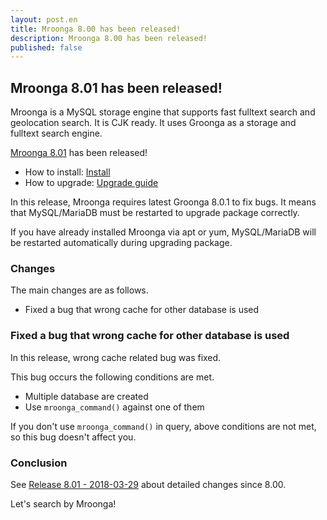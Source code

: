 ```yaml
---
layout: post.en
title: Mroonga 8.00 has been released!
description: Mroonga 8.00 has been released!
published: false
---
```


## Mroonga 8.01 has been released!

Mroonga is a MySQL storage engine that supports fast fulltext search
and geolocation search. It is CJK ready. It uses Groonga as a storage
and fulltext search engine.

[Mroonga 8.01](/docs/news.html#release-8.00) has been released!

* How to install: [Install](/docs/install.html)
* How to upgrade: [Upgrade guide](/docs/upgrade.html)

In this release, Mroonga requires latest Groonga 8.0.1 to fix bugs.
It means that MySQL/MariaDB must be restarted to upgrade package correctly.

If you have already installed Mroonga via apt or yum, MySQL/MariaDB will be restarted automatically during upgrading package.

### Changes

The main changes are as follows.

* Fixed a bug that wrong cache for other database is used

### Fixed a bug that wrong cache for other database is used

In this release, wrong cache related bug was fixed.

This bug occurs the following conditions are met.

* Multiple database are created
* Use `mroonga_command()` against one of them

If you don't use `mroonga_command()` in query, above conditions are not met, so this bug doesn't affect you.

### Conclusion

See [Release 8.01 - 2018-03-29](/docs/news.html#release-8.01) about detailed changes since 8.00.

Let's search by Mroonga!
